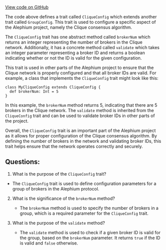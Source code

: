 [View code on GitHub](https://github.com/oxygenium/oxygenium/protocol/src/main/scala/org/oxygenium/protocol/config/CliqueConfig.scala)

The code above defines a trait called `CliqueConfig` which extends another trait called `GroupConfig`. This trait is used to configure a specific aspect of the Alephium project, namely the Clique consensus algorithm. 

The `CliqueConfig` trait has one abstract method called `brokerNum` which returns an integer representing the number of brokers in the Clique network. Additionally, it has a concrete method called `validate` which takes an integer parameter representing a broker ID and returns a boolean indicating whether or not the ID is valid for the given configuration. 

This trait is used in other parts of the Alephium project to ensure that the Clique network is properly configured and that all broker IDs are valid. For example, a class that implements the `CliqueConfig` trait might look like this:

```
class MyCliqueConfig extends CliqueConfig {
  def brokerNum: Int = 5
}
```

In this example, the `brokerNum` method returns 5, indicating that there are 5 brokers in the Clique network. The `validate` method is inherited from the `CliqueConfig` trait and can be used to validate broker IDs in other parts of the project.

Overall, the `CliqueConfig` trait is an important part of the Alephium project as it allows for proper configuration of the Clique consensus algorithm. By defining the number of brokers in the network and validating broker IDs, this trait helps ensure that the network operates correctly and securely.
## Questions: 
 1. What is the purpose of the `CliqueConfig` trait?
   - The `CliqueConfig` trait is used to define configuration parameters for a group of brokers in the Alephium protocol.

2. What is the significance of the `brokerNum` method?
   - The `brokerNum` method is used to specify the number of brokers in a group, which is a required parameter for the `CliqueConfig` trait.

3. What is the purpose of the `validate` method?
   - The `validate` method is used to check if a given broker ID is valid for the group, based on the `brokerNum` parameter. It returns `true` if the ID is valid and `false` otherwise.